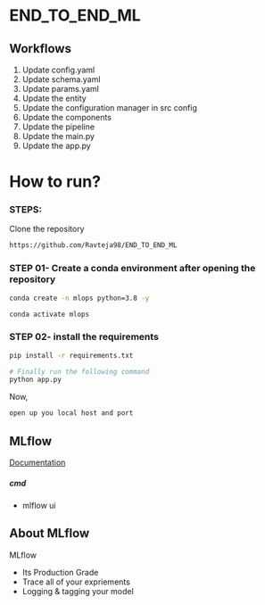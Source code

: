 # END_TO_END_ML

## Workflows

1. Update config.yaml
2. Update schema.yaml
3. Update params.yaml
4. Update the entity
5. Update the configuration manager in src config
6. Update the components
7. Update the pipeline 
8. Update the main.py
9. Update the app.py



# How to run?
### STEPS:

Clone the repository

```bash
https://github.com/Ravteja98/END_TO_END_ML
```
### STEP 01- Create a conda environment after opening the repository

```bash
conda create -n mlops python=3.8 -y
```

```bash
conda activate mlops
```


### STEP 02- install the requirements
```bash
pip install -r requirements.txt
```


```bash
# Finally run the following command
python app.py
```

Now,
```bash
open up you local host and port
```



## MLflow

[Documentation](https://mlflow.org/docs/latest/index.html)


##### cmd
- mlflow ui

<!-- ### dagshub
[dagshub](https://dagshub.com/)

MLFLOW_TRACKING_URI=https://dagshub.com/entbappy/End-to-end-Machine-Learning-Project-with-MLflow.mlflow \
MLFLOW_TRACKING_USERNAME=entbappy \
MLFLOW_TRACKING_PASSWORD=6824692c47a369aa6f9eac5b10041d5c8edbcef0 \
python script.py

Run this to export as env variables:

```bash

export MLFLOW_TRACKING_URI=https://dagshub.com/entbappy/End-to-end-Machine-Learning-Project-with-MLflow.mlflow

export MLFLOW_TRACKING_USERNAME=entbappy 

export MLFLOW_TRACKING_PASSWORD=6824692c47a369aa6f9eac5b10041d5c8edbcef0

```



# AWS-CICD-Deployment-with-Github-Actions

## 1. Login to AWS console.

## 2. Create IAM user for deployment

	#with specific access

	1. EC2 access : It is virtual machine

	2. ECR: Elastic Container registry to save your docker image in aws


	#Description: About the deployment

	1. Build docker image of the source code

	2. Push your docker image to ECR

	3. Launch Your EC2 

	4. Pull Your image from ECR in EC2

	5. Lauch your docker image in EC2

	#Policy:

	1. AmazonEC2ContainerRegistryFullAccess

	2. AmazonEC2FullAccess

	
## 3. Create ECR repo to store/save docker image
    - Save the URI: 566373416292.dkr.ecr.ap-south-1.amazonaws.com/mlproj

	
## 4. Create EC2 machine (Ubuntu) 

## 5. Open EC2 and Install docker in EC2 Machine:
	
	
	#optinal

	sudo apt-get update -y

	sudo apt-get upgrade
	
	#required

	curl -fsSL https://get.docker.com -o get-docker.sh

	sudo sh get-docker.sh

	sudo usermod -aG docker ubuntu

	newgrp docker
	
# 6. Configure EC2 as self-hosted runner:
    setting>actions>runner>new self hosted runner> choose os> then run command one by one


# 7. Setup github secrets:

    AWS_ACCESS_KEY_ID=

    AWS_SECRET_ACCESS_KEY=

    AWS_REGION = us-east-1

    AWS_ECR_LOGIN_URI = demo>>  566373416292.dkr.ecr.ap-south-1.amazonaws.com

    ECR_REPOSITORY_NAME = simple-app


 -->

## About MLflow 
MLflow

 - Its Production Grade
 - Trace all of your expriements
 - Logging & tagging your model


